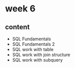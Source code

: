 # week 6
## content

- SQL Fundamentals
- SQL Fundamentals 2
- SQL work with table
- SQL work with join structure
- SQL work with subquery
